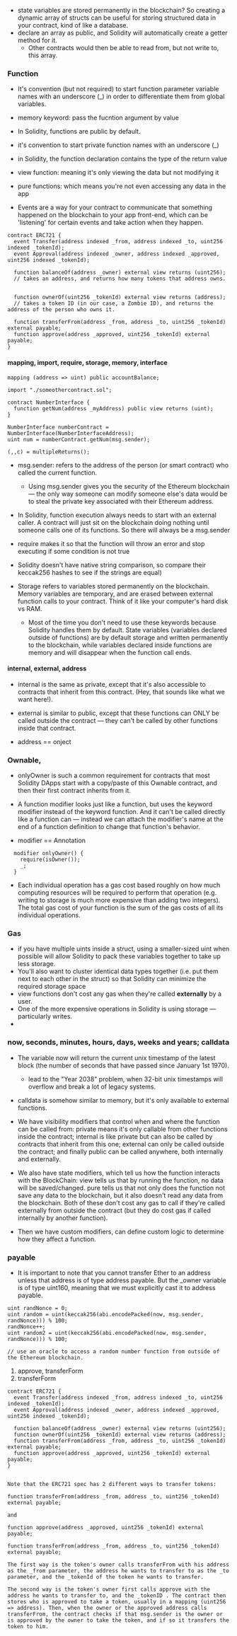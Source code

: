 
- state variables are stored permanently in the blockchain? So creating a dynamic array of structs can be useful for storing structured data in your contract, kind of like a database.
- declare an array as public, and Solidity will automatically create a getter method for it.
  - Other contracts would then be able to read from, but not write to, this array.


### Function
- It's convention (but not required) to start function parameter variable names with an underscore (_) in order to differentiate them from global variables. 
- memory keyword: pass the fucntion argument by value
- In Solidity, functions are public by default.
- it's convention to start private function names with an underscore (_)
- in Solidity, the function declaration contains the type of the return value
- view function: meaning it's only viewing the data but not modifying it
- pure functions: which means you're not even accessing any data in the app

- Events are a way for your contract to communicate that something happened on the blockchain to your app front-end, which can be 'listening' for certain events and take action when they happen.

```solidity
contract ERC721 {
  event Transfer(address indexed _from, address indexed _to, uint256 indexed _tokenId);
  event Approval(address indexed _owner, address indexed _approved, uint256 indexed _tokenId);

  function balanceOf(address _owner) external view returns (uint256); 
  // takes an address, and returns how many tokens that address owns.


  function ownerOf(uint256 _tokenId) external view returns (address);
  // takes a token ID (in our case, a Zombie ID), and returns the address of the person who owns it.
  
  function transferFrom(address _from, address _to, uint256 _tokenId) external payable;
  function approve(address _approved, uint256 _tokenId) external payable;
}

```

#### mapping, import, require, storage, memory, interface
```sol
mapping (address => uint) public accountBalance;

import "./someothercontract.sol";

contract NumberInterface {
  function getNum(address _myAddress) public view returns (uint);
}

NumberInterface numberContract = NumberInterface(NumberInterfaceAddress);
uint num = numberContract.getNum(msg.sender);

(,,c) = multipleReturns();
```
- msg.sender: refers to the address of the person (or smart contract) who called the current function.
  - Using msg.sender gives you the security of the Ethereum blockchain — the only way someone can modify someone else's data would be to steal the private key associated with their Ethereum address.
- In Solidity, function execution always needs to start with an external caller. A contract will just sit on the blockchain doing nothing until someone calls one of its functions. So there will always be a msg.sender

- require makes it so that the function will throw an error and stop executing if some condition is not true

- Solidity doesn't have native string comparison, so compare their keccak256 hashes to see if the strings are equal)

- Storage refers to variables stored permanently on the blockchain. Memory variables are temporary, and are erased between external function calls to your contract. Think of it like your computer's hard disk vs RAM.
  - Most of the time you don't need to use these keywords because Solidity handles them by default. State variables (variables declared outside of functions) are by default storage and written permanently to the blockchain, while variables declared inside functions are memory and will disappear when the function call ends.

#### internal, external, address
- internal is the same as private, except that it's also accessible to contracts that inherit from this contract. (Hey, that sounds like what we want here!).

- external is similar to public, except that these functions can ONLY be called outside the contract — they can't be called by other functions inside that contract.

- address == onject


### Ownable, 
- onlyOwner is such a common requirement for contracts that most Solidity DApps start with a copy/paste of this Ownable contract, and then their first contract inherits from it.

- A function modifier looks just like a function, but uses the keyword modifier instead of the keyword function. And it can't be called directly like a function can — instead we can attach the modifier's name at the end of a function definition to change that function's behavior.

- modifier == Annotation
```sol
  modifier onlyOwner() {
    require(isOwner());
    _;
  }
```
- Each individual operation has a gas cost based roughly on how much computing resources will be required to perform that operation (e.g. writing to storage is much more expensive than adding two integers). The total gas cost of your function is the sum of the gas costs of all its individual operations.

### Gas
- if you have multiple uints inside a struct, using a smaller-sized uint when possible will allow Solidity to pack these variables together to take up less storage. 
- You'll also want to cluster identical data types together (i.e. put them next to each other in the struct) so that Solidity can minimize the required storage space
- view functions don't cost any gas when they're called **externally** by a user.
- One of the more expensive operations in Solidity is using storage — particularly writes.
- 
### now, seconds, minutes, hours, days, weeks and years; calldata
- The variable now will return the current unix timestamp of the latest block (the number of seconds that have passed since January 1st 1970). 
  -  lead to the "Year 2038" problem, when 32-bit unix timestamps will overflow and break a lot of legacy systems. 
- calldata is somehow similar to memory, but it's only available to external functions.


- We have visibility modifiers that control when and where the function can be called from: private means it's only callable from other functions inside the contract; internal is like private but can also be called by contracts that inherit from this one; external can only be called outside the contract; and finally public can be called anywhere, both internally and externally.

- We also have state modifiers, which tell us how the function interacts with the BlockChain: view tells us that by running the function, no data will be saved/changed. pure tells us that not only does the function not save any data to the blockchain, but it also doesn't read any data from the blockchain. Both of these don't cost any gas to call if they're called externally from outside the contract (but they do cost gas if called internally by another function).

- Then we have custom modifiers, can define custom logic to determine how they affect a function.

### payable
- It is important to note that you cannot transfer Ether to an address unless that address is of type address payable. But the _owner variable is of type uint160, meaning that we must explicitly cast it to address payable.

```sol
uint randNonce = 0;
uint random = uint(keccak256(abi.encodePacked(now, msg.sender, randNonce))) % 100;
randNonce++;
uint random2 = uint(keccak256(abi.encodePacked(now, msg.sender, randNonce))) % 100;

// use an oracle to access a random number function from outside of the Ethereum blockchain.
```


1. approve, transferForm
2. transferForm
```sol
contract ERC721 {
  event Transfer(address indexed _from, address indexed _to, uint256 indexed _tokenId);
  event Approval(address indexed _owner, address indexed _approved, uint256 indexed _tokenId);

  function balanceOf(address _owner) external view returns (uint256);
  function ownerOf(uint256 _tokenId) external view returns (address);
  function transferFrom(address _from, address _to, uint256 _tokenId) external payable;
  function approve(address _approved, uint256 _tokenId) external payable;
}


Note that the ERC721 spec has 2 different ways to transfer tokens:

function transferFrom(address _from, address _to, uint256 _tokenId) external payable;

and

function approve(address _approved, uint256 _tokenId) external payable;

function transferFrom(address _from, address _to, uint256 _tokenId) external payable;

The first way is the token's owner calls transferFrom with his address as the _from parameter, the address he wants to transfer to as the _to parameter, and the _tokenId of the token he wants to transfer.

The second way is the token's owner first calls approve with the address he wants to transfer to, and the _tokenID . The contract then stores who is approved to take a token, usually in a mapping (uint256 => address). Then, when the owner or the approved address calls transferFrom, the contract checks if that msg.sender is the owner or is approved by the owner to take the token, and if so it transfers the token to him.
```










